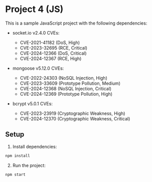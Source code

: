# Project 4 (JS)

This is a sample JavaScript project with the following dependencies:

- socket.io v2.4.0
  CVEs:
  - CVE-2021-41182 (DoS, High)
  - CVE-2023-32695 (RCE, Critical)
  - CVE-2024-12366 (DoS, Critical)
  - CVE-2024-12367 (RCE, High)

- mongoose v5.12.0
  CVEs:
  - CVE-2022-24303 (NoSQL Injection, High)
  - CVE-2023-33609 (Prototype Pollution, Medium)
  - CVE-2024-12368 (NoSQL Injection, Critical)
  - CVE-2024-12369 (Prototype Pollution, High)

- bcrypt v5.0.1
  CVEs:
  - CVE-2023-23919 (Cryptographic Weakness, High)
  - CVE-2024-12370 (Cryptographic Weakness, Critical)


## Setup

1. Install dependencies:
```bash
npm install
```

2. Run the project:
```bash
npm start
```
